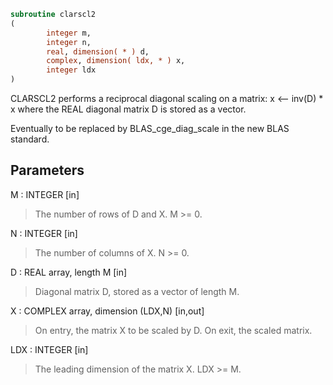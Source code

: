 ```fortran
subroutine clarscl2
(
        integer m,
        integer n,
        real, dimension( * ) d,
        complex, dimension( ldx, * ) x,
        integer ldx
)
```

CLARSCL2 performs a reciprocal diagonal scaling on a matrix:
x <-- inv(D) * x
where the REAL diagonal matrix D is stored as a vector.

Eventually to be replaced by BLAS_cge_diag_scale in the new BLAS
standard.

## Parameters
M : INTEGER [in]
> The number of rows of D and X. M >= 0.

N : INTEGER [in]
> The number of columns of X. N >= 0.

D : REAL array, length M [in]
> Diagonal matrix D, stored as a vector of length M.

X : COMPLEX array, dimension (LDX,N) [in,out]
> On entry, the matrix X to be scaled by D.
> On exit, the scaled matrix.

LDX : INTEGER [in]
> The leading dimension of the matrix X. LDX >= M.
